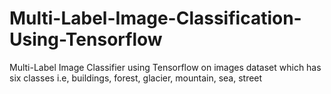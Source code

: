 # Multi-Label-Image-Classification-Using-Tensorflow
Multi-Label Image Classifier using Tensorflow on images dataset which has six classes i.e, buildings, forest, glacier, mountain, sea, street
